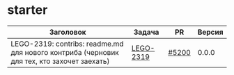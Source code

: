 # starter


| Заголовок | Задача | PR | Версия |
|--|--|--|--|
| LEGO-2319: contribs: readme.md для нового контриба (черновик для тех, кто захочет заехать) | [LEGO-2319](https://st.yandex-team.ru/LEGO-2319) | [#5200](https://github.yandex-team.ru/lego/islands/pull/5200) | 0.0.0 |
